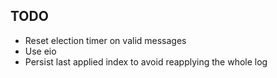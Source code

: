 ## TODO

- Reset election timer on valid messages
- Use eio
- Persist last applied index to avoid reapplying the whole log